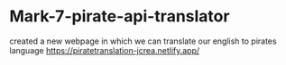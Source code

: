 # Mark-7-pirate-api-translator
created a new webpage in which we can translate our english to pirates language https://piratetranslation-jcrea.netlify.app/
